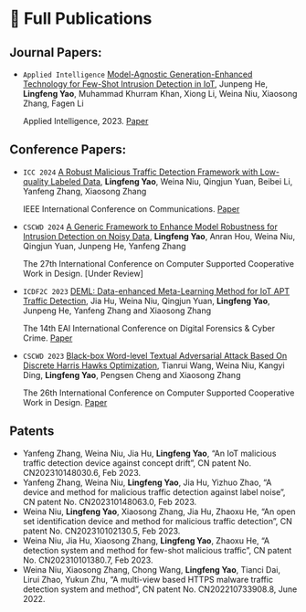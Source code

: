 # 📝 Full Publications 

## Journal Papers:

* ``Applied Intelligence`` [Model-Agnostic Generation-Enhanced Technology for Few-Shot Intrusion Detection in IoT](), Junpeng He, **Lingfeng Yao**, Muhammad Khurram Khan, Xiong Li, Weina Niu, Xiaosong Zhang, Fagen Li

  Applied Intelligence, 2023. [Paper]("https://github.com/lingfengyao/lingfengyao.github.io/blob/main/papers/APIN24.pdf")

## Conference Papers:

- ``ICC 2024`` [A Robust Malicious Traffic Detection Framework with Low-quality Labeled Data](), **Lingfeng Yao**, Weina Niu, Qingjun Yuan, Beibei Li, Yanfeng Zhang, Xiaosong Zhang

  IEEE International Conference on Communications. [Paper]("https://github.com/lingfengyao/lingfengyao.github.io/blob/main/papers/ICC24.pdf")
  
* ``CSCWD 2024`` [A Generic Framework to Enhance Model Robustness for Intrusion Detection on Noisy Data](), **Lingfeng Yao**, Anran Hou, Weina Niu, Qingjun Yuan, Junpeng He, Yanfeng Zhang

  The 27th International Conference on Computer Supported Cooperative Work in Design. [Under Review]

* ``ICDF2C 2023`` [DEML: Data-enhanced Meta-Learning Method for IoT APT Traffic Detection](), Jia Hu, Weina Niu, Qingjun Yuan, **Lingfeng Yao**, Junpeng He, Yanfeng Zhang and Xiaosong Zhang

  The 14th EAI International Conference on Digital Forensics & Cyber Crime. [Paper]("https://github.com/lingfengyao/lingfengyao.github.io/blob/main/papers/ICDF2C23.pdf")

* ``CSCWD 2023`` [Black-box Word-level Textual Adversarial Attack Based On Discrete Harris Hawks 
  Optimization](), Tianrui Wang, Weina Niu, Kangyi Ding, **Lingfeng Yao**, Pengsen Cheng and Xiaosong Zhang

  The 26th International Conference on Computer Supported Cooperative Work in Design. [Paper]("https://github.com/lingfengyao/lingfengyao.github.io/blob/main/papers/CSCWD23.pdf")


## Patents

* Yanfeng Zhang, Weina Niu, Jia Hu, **Lingfeng Yao**, “An IoT malicious traffic detection device against 
  concept drift”, CN patent No. CN202310148030.6, Feb 2023.
* Yanfeng Zhang, Weina Niu, **Lingfeng Yao**, Jia Hu, Yizhuo Zhao, “A device and method for malicious 
  traffic detection against label noise”, CN patent No. CN202310148063.0, Feb 2023.
* Weina Niu, **Lingfeng Yao**, Xiaosong Zhang, Jia Hu, Zhaoxu He, “An open set identification device 
  and method for malicious traffic detection”, CN patent No. CN202310102130.5, Feb 2023.
* Weina Niu, Jia Hu, Xiaosong Zhang, **Lingfeng Yao**, Zhaoxu He, “A detection system and method for 
  few-shot malicious traffic”, CN patent No. CN202310101380.7, Feb 2023.
* Weina Niu, Xiaosong Zhang, Chong Wang, **Lingfeng Yao**, Tianci Dai, Lirui Zhao, Yukun Zhu, “A 
  multi-view based HTTPS malware traffic detection system and method”, CN patent No.
  CN202210733908.8, June 2022.

